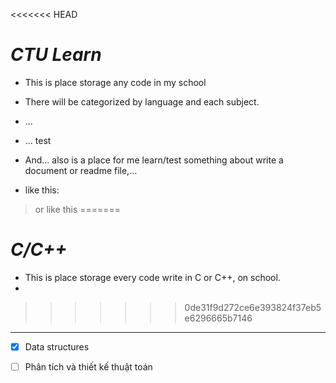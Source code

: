 <<<<<<< HEAD
# ***CTU Learn***
- This is place storage any code in my school
- There will be categorized by language and each subject.
- ...
- ... test
- And... also is a place for me learn/test something about write a document or readme file,...

- like this:
> or like this
=======
# ***C/C++***
- This is place storage every code write in C or C++, on school.
- 
>>>>>>> 0de31f9d272ce6e393824f37eb5e6296665b7146
---
- [x] Data structures 
- [ ] Phân tích và thiết kế thuật toán


